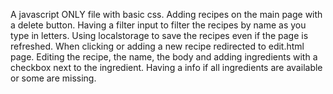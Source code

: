 A javascript ONLY file with basic css. Adding recipes on the main page with a delete button. Having a filter input to filter the
recipes by name as you type in letters. Using localstorage to save the recipes even if the page is refreshed. When clicking or adding a new recipe redirected to edit.html page.
Editing the recipe, the name, the body and adding ingredients with a checkbox next to the ingredient. Having a info if all ingredients are 
available or some are missing.
